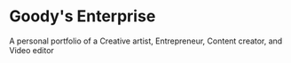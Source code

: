 # Goody's Enterprise
A personal portfolio of a Creative artist, Entrepreneur, Content creator, and Video editor